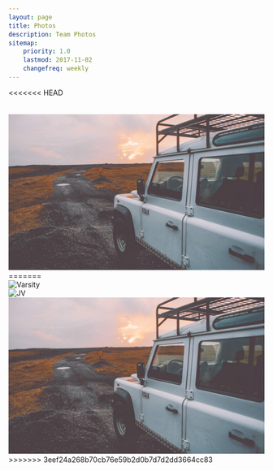 ```yaml
---
layout: page
title: Photos 
description: Team Photos
sitemap:
    priority: 1.0
    lastmod: 2017-11-02
    changefreq: weekly
---
```


<div class="box alt">
		<div class="row 50% uniform">
<<<<<<< HEAD
			<div class="4u"><span class="image fit"><img src="{{ "/images/pic02.jpeg" | absolute_url }}" alt="" /></span></div>
			<div class="4u"><span class="image fit"><img src="{{ "/images/pic03.jpg" | absolute_url }}" alt="" /></span></div>
			<div class="4u$"><span class="image fit"><img src="/images/pic04.jpg" alt="" /></span></div>
 </div>
=======
		<div class="4u"><span class="image fit"><img src="{{ "/images/pic02.jpg" | absolute_url }}" alt="Varsity" /></span></div>
		<div class="4u"><span class="image fit"><img src="{{ "/images/pic03.jpg" | absolute_url }}" alt="JV"></span></div>
		<div class="4u$"><span class="image fit"><img src="/images/pic04.jpg" alt="Freshmen" /></span></div>
 		</div>
>>>>>>> 3eef24a268b70cb76e59b2d0b7d7d2dd3664cc83
</div>
	
